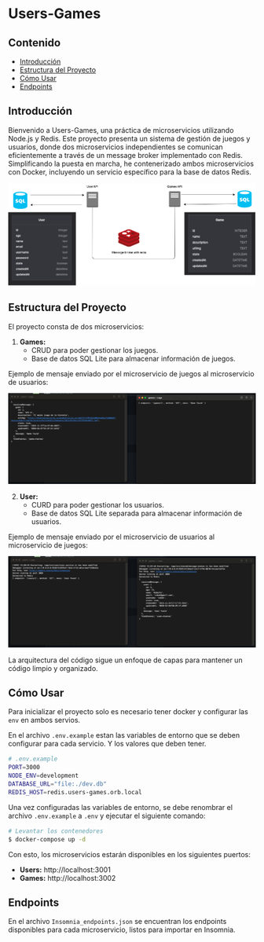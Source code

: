 # Users-Games

## Contenido

- [Introducción](#introducción)
- [Estructura del Proyecto](#estructura-del-proyecto)
- [Cómo Usar](#cómo-usar)
- [Endpoints](#endpoints)

## Introducción

Bienvenido a Users-Games, una práctica de microservicios utilizando Node.js y Redis. Este proyecto presenta un sistema de gestión de juegos y usuarios, donde dos microservicios independientes se comunican eficientemente a través de un message broker implementado con Redis. Simplificando la puesta en marcha, he contenerizado ambos microservicios con Docker, incluyendo un servicio específico para la base de datos Redis.

![Users-Games](./diagram.dio.png)

## Estructura del Proyecto

El proyecto consta de dos microservicios:

1. **Games:**
    - CRUD para poder gestionar los juegos.
    - Base de datos SQL Lite para almacenar información de juegos.

Ejemplo de mensaje enviado por el microservicio de juegos al microservicio de usuarios:

![Games](./game-to-user.message.png)

2. **User:**
    - CURD para poder gestionar los usuarios.
    - Base de datos SQL Lite separada para almacenar información de usuarios.

Ejemplo de mensaje enviado por el microservicio de usuarios al microservicio de juegos:

![Users](./user-to-games.message.png)

La arquitectura del código sigue un enfoque de capas para mantener un código limpio y organizado.

## Cómo Usar
Para inicializar el proyecto solo es necesario tener docker y configurar las `env` en ambos servios.

En el archivo `.env.example` estan las variables de entorno que se deben configurar para cada servicio. Y los valores que deben tener.

```bash
# .env.example
PORT=3000
NODE_ENV=development
DATABASE_URL="file:./dev.db"
REDIS_HOST=redis.users-games.orb.local

```
Una vez configuradas las variables de entorno, se debe renombrar el archivo `.env.example` a `.env` y ejecutar el siguiente comando:

```bash
# Levantar los contenedores
$ docker-compose up -d
```

Con esto, los microservicios estarán disponibles en los siguientes puertos:

- **Users:** http://localhost:3001
- **Games:** http://localhost:3002

## Endpoints
En el archivo `Insomnia_endpoints.json` se encuentran los endpoints disponibles para cada microservicio, listos para importar en Insomnia.